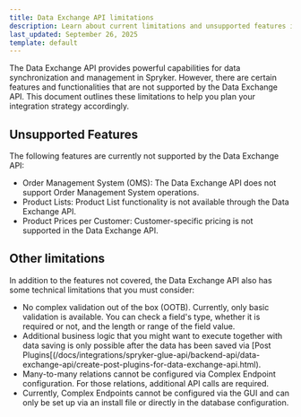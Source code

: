 ```yaml
---
title: Data Exchange API limitations
description: Learn about current limitations and unsupported features in the Data Exchange API, including OMS, Product Lists, and Product prices per Customer.
last_updated: September 26, 2025
template: default
---
```


The Data Exchange API provides powerful capabilities for data synchronization and management in Spryker. However, there are certain features and functionalities that are not supported by the Data Exchange API. This document outlines these limitations to help you plan your integration strategy accordingly.

## Unsupported Features

The following features are currently not supported by the Data Exchange API:

- Order Management System (OMS): The Data Exchange API does not support Order Management System operations.
- Product Lists: Product List functionality is not available through the Data Exchange API.
- Product Prices per Customer: Customer-specific pricing is not supported in the Data Exchange API.

## Other limitations

In addition to the features not covered, the Data Exchange API also has some technical limitations that you must consider:

- No complex validation out of the box (OOTB). Currently, only basic validation is available. You can check a field's type, whether it is required or not, and the length or range of the field value.
- Additional business logic that you might want to execute together with data saving is only possible after the data has been saved via [Post Plugins[(/docs/integrations/spryker-glue-api/backend-api/data-exchange-api/create-post-plugins-for-data-exchange-api.html).
- Many-to-many relations cannot be configured via Complex Endpoint configuration. For those relations, additional API calls are required.
- Currently, Complex Endpoints cannot be configured via the GUI and can only be set up via an install file or directly in the database configuration.
